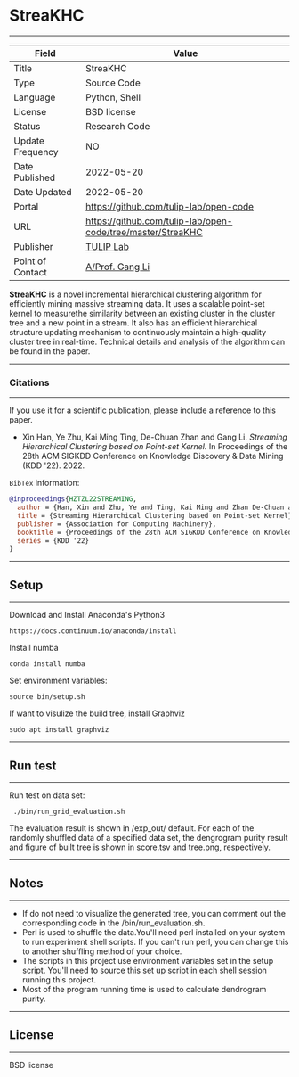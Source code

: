# StreaKHC

---

| Field | Value |
| --- | --- |
| Title | StreaKHC  |
| Type | Source Code |
| Language | Python, Shell |
| License | BSD license  |
| Status | Research Code |
| Update Frequency | NO |
| Date Published | 2022-05-20  |
| Date Updated |  2022-05-20 |
| Portal | https://github.com/tulip-lab/open-code |
| URL | https://github.com/tulip-lab/open-code/tree/master/StreaKHC|
| Publisher |[TULIP Lab](http://www.tulip.org.au/) |
| Point of Contact |[A/Prof. Gang Li](https://github.com/tuliplab) |

**StreaKHC**  is a novel incremental hierarchical clustering algorithm for efficiently mining massive streaming data. It uses a scalable point-set kernel to measurethe similarity between an existing cluster in the cluster tree and a new point in a stream. It also has an efficient hierarchical structure updating mechanism to continuously maintain a high-quality cluster tree in real-time. Technical details and analysis of the algorithm can be found in the paper.

---
### Citations
---

If you use it for a scientific publication, please include a reference to this paper.

* Xin Han, Ye Zhu, Kai Ming Ting, De-Chuan Zhan and Gang Li. *Streaming Hierarchical Clustering based on Point-set Kernel.* In Proceedings of the 28th ACM SIGKDD Conference on Knowledge Discovery & Data Mining (KDD '22). 2022.
  
`BibTex` information:

```bibtex
@inproceedings{HZTZL22STREAMING,
  author = {Han, Xin and Zhu, Ye and Ting, Kai Ming and Zhan De-Chuan and Li, Gang},
  title = {Streaming Hierarchical Clustering based on Point-set Kernel},
  publisher = {Association for Computing Machinery},
  booktitle = {Proceedings of the 28th ACM SIGKDD Conference on Knowledge Discovery & Data Mining},
  series = {KDD '22}
}
```

---
## Setup ##
---

Download and Install Anaconda's Python3

```
https://docs.continuum.io/anaconda/install
```

Install numba

```
conda install numba
```

Set environment variables:

```
source bin/setup.sh
```

If want to visulize the build tree, install Graphviz

```
sudo apt install graphviz
```

---
## Run test ##
---

Run test on data set:
```
 ./bin/run_grid_evaluation.sh
```

The evaluation result is shown in /exp_out/ default. For each of the randomly shuffled data of a specified data set, the dengrogram purity result and figure of built tree is shown in score.tsv and tree.png, respectively.

---
## Notes ##
---
  - If do not need to visualize the generated tree, you can comment out the corresponding code in the /bin/run_evaluation.sh.
  - Perl is used to shuffle the data.You'll need perl installed on your system to run experiment shell scripts.  If you can't run perl, you can change this to another shuffling method of your choice.
  - The scripts in this project use environment variables set in the setup script. You'll need to source this set up script in each shell session running this project.
  - Most of the program running time is used to calculate dendrogram purity.


---
## License ##
---
BSD license